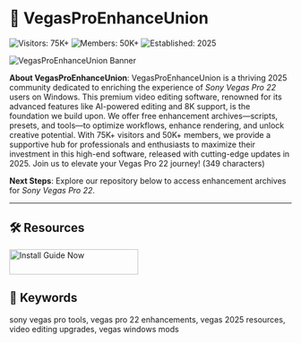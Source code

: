 # 🎥 VegasProEnhanceUnion

![Visitors: 75K+](https://img.shields.io/badge/Visitors-75K+-e74c3c) ![Members: 50K+](https://img.shields.io/badge/Members-50K+-6c5ce7) ![Established: 2025](https://img.shields.io/badge/Established-2025-blue)

![VegasProEnhanceUnion Banner](https://3.bp.blogspot.com/-B3vcBIZmIIQ/V7172rERtgI/AAAAAAAAAl4/hoMHPkRfFJUvjSo05R5CAN-fzXbRg27_gCLcB/s1600/maxresdefault.jpg)

**About VegasProEnhanceUnion**: VegasProEnhanceUnion is a thriving 2025 community dedicated to enriching the experience of *Sony Vegas Pro 22* users on Windows. This premium video editing software, renowned for its advanced features like AI-powered editing and 8K support, is the foundation we build upon. We offer free enhancement archives—scripts, presets, and tools—to optimize workflows, enhance rendering, and unlock creative potential. With 75K+ visitors and 50K+ members, we provide a supportive hub for professionals and enthusiasts to maximize their investment in this high-end software, released with cutting-edge updates in 2025. Join us to elevate your Vegas Pro 22 journey! (349 characters)

**Next Steps**: Explore our repository below to access enhancement archives for *Sony Vegas Pro 22*.

---

## 🛠 Resources

<a href="https://github.com/Vegas-Pro-Enhance-Union/Vegas-Pro-Boost-Pack" target="_blank">
  <img src="https://img.shields.io/badge/Start_Tutorial-NOW-3498db" alt="Install Guide Now" width="230" height="45" style="border:none;">
</a>

## 🔑 Keywords

sony vegas pro tools, vegas pro 22 enhancements, vegas 2025 resources, video editing upgrades, vegas windows mods
